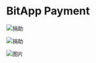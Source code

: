 # BitApp Payment

![捐助](http://localhost:4002/bch/1/%E6%8D%90%E5%8A%A9%201%20BCH?style=github.flat)

![捐助](https://flat.badgen.net/github/label-issues/nodejs/node/ES%20Modules)

![图片](https://payment.bitapp.net/bch/1/BCH?style=github)